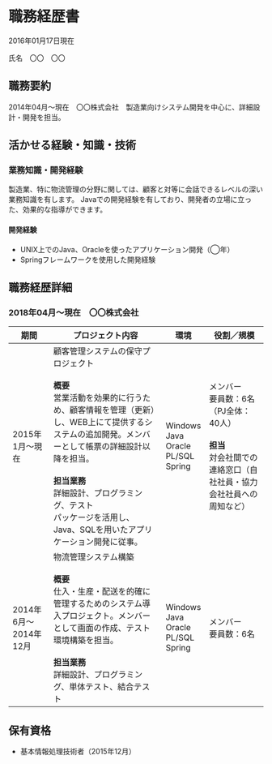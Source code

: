 # 職務経歴書

2016年01月17日現在

氏名　〇〇　〇〇

## 職務要約

2014年04月～現在　〇〇株式会社　製造業向けシステム開発を中心に、詳細設計・開発を担当。

## 活かせる経験・知識・技術

### 業務知識・開発経験

製造業、特に物流管理の分野に関しては、顧客と対等に会話できるレベルの深い業務知識を有します。
Javaでの開発経験を有しており、開発者の立場に立った、効果的な指導ができます。

#### 開発経験

- UNIX上でのJava、Oracleを使ったアプリケーション開発（◯年）
- Springフレームワークを使用した開発経験

## 職務経歴詳細

### 2018年04月～現在　〇〇株式会社

| 期間 | プロジェクト内容 | 環境 | 役割／規模 |
| -- | -- | -- | -- |
| 2015年1月～現在 | 顧客管理システムの保守プロジェクト<br><br>**概要**<br>営業活動を効果的に行うため、顧客情報を管理（更新）し、WEB上にて提供するシステムの追加開発。メンバーとして帳票の詳細設計以降を担当。<br><br>**担当業務**<br>詳細設計、プログラミング、テスト<br>パッケージを活用し、Java、SQLを用いたアプリケーション開発に従事。 | Windows<br>Java<br>Oracle<br>PL/SQL<br>Spring | メンバー<br>要員数：6名（PJ全体：40人）<br><br>**担当**<br>対会社間での連絡窓口（自社社員・協力会社社員への周知など） |
| 2014年6月～2014年12月 | 物流管理システム構築<br><br>**概要**<br>仕入・生産・配送を的確に管理するためのシステム導入プロジェクト。メンバーとして画面の作成、テスト環境構築を担当。<br><br>**担当業務**<br>詳細設計、プログラミング、単体テスト、結合テスト | Windows<br>Java<br>Oracle<br>PL/SQL<br>Spring | メンバー<br>要員数：6名 |

## 保有資格

- 基本情報処理技術者（2015年12月）
